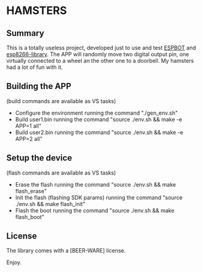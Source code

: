 # HAMSTERS

## Summary

This is a totally useless project, developed just to use and test [ESPBOT](https://github.com/quackmore/espbot_2.0) and [esp8266-library](https://github.com/quackmore/esp8266-library).
The APP will randomly move two digital output pin, one virtually connected to a wheel an the other one to a doorbell.
My hamsters had a lot of fun with it.

## Building the APP

(build commands are available as VS tasks)
- Configure the environment running the command "./gen_env.sh"
- Build user1.bin running the command "source ./env.sh && make -e APP=1 all"
- Build user2.bin running the command "source ./env.sh && make -e APP=2 all"

## Setup the device

(flash commands are available as VS tasks)
- Erase the flash running the command "source ./env.sh && make flash_erase"
- Init the flash (flashing SDK params) running the command "source ./env.sh && make flash_init"
- Flash the boot running the command "source ./env.sh && make flash_boot"

## License

The library comes with a [BEER-WARE] license.

Enjoy.
